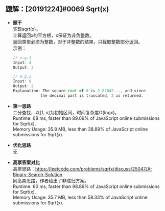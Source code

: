## 题解：[20191224]#0069 Sqrt(x)
- **题干**   
实现sqrt(x)。   
计算返回x的平方根，x保证为非负整数。   
返回类型必须为整数，对于非整数的结果，只截取整数部分返回。    
  示例：    
  ```JavaScript
  // e.g.1
  Input: 4
  Output: 2

  // e.g.2
  Input: 8
  Output: 2
  Explanation: The square root of 8 is 2.82842..., and since 
              the decimal part is truncated, 2 is returned.
  ```

- **第一思路**   
二分查找，以[1, x]为初始区间，时间复杂度O(logx)。   
Runtime: 68 ms, faster than 89.09% of JavaScript online submissions for Sqrt(x).   
Memory Usage: 35.8 MB, less than 38.89% of JavaScript online submissions for Sqrt(x).   
- **优化思路**   
无  
- **高票答案对比**   
高票思路：https://leetcode.com/problems/sqrtx/discuss/25047/A-Binary-Search-Solution   
同高票思路，作者给出了非递归方案。   
Runtime: 60 ms, faster than 98.89% of JavaScript online submissions for Sqrt(x).   
Memory Usage: 35.7 MB, less than 58.33% of JavaScript online submissions for Sqrt(x).   
